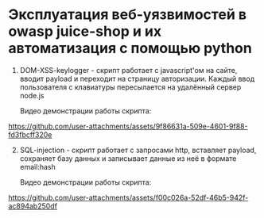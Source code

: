 # Эксплуатация веб-уязвимостей в owasp juice-shop и их автоматизация с помощью python

1. DOM-XSS-keylogger - скрипт работает с javascript'ом на сайте, вводит payload и переходит на страницу авторизации. Каждый ввод пользователя с клавиатуры пересылается на удалённый сервер node.js

   Видео демонстрации работы скрипта:

https://github.com/user-attachments/assets/9f86631a-509e-4601-9f88-fd3fbcff320e

2. SQL-injection - скрипт работает с запросами http, вставляет payload, сохраняет базу данных и записывает данные из неё в формате email:hash

   Видео демонстрации работы скрипта:

https://github.com/user-attachments/assets/f00c026a-52df-46b5-942f-ac894ab250df

